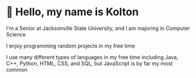 # 👋 Hello, my name is Kolton

I'm a Senior at Jacksonville State University, and I am majoring in Computer Science

I enjoy programming random projects in my free time

I use many different types of languages in my free time including Java, C++, Python, HTML, CSS, and SQL, but JavaScript is by far my most common
